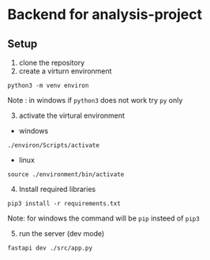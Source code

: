 # Backend for analysis-project

## Setup

1. clone the repository
2. create a virturn environment
```
python3 -m venv environ
```

Note : in windows if `python3` does not work try `py` only

3. activate the virtural environment

- windows

```
./environ/Scripts/activate
```

- linux
```
source ./environment/bin/activate
```

4. Install required libraries
```
pip3 install -r requirements.txt
```

Note: for windows the command will be `pip` insteed of `pip3`

5. run the server (dev mode)
```
fastapi dev ./src/app.py
```